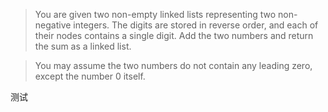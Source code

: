 > You are given two non-empty linked lists representing two non-negative integers. The digits are stored in reverse order, and each of their nodes contains a single digit. Add the two numbers and return the sum as a linked list.

> You may assume the two numbers do not contain any leading zero, except the number 0 itself.

测试

